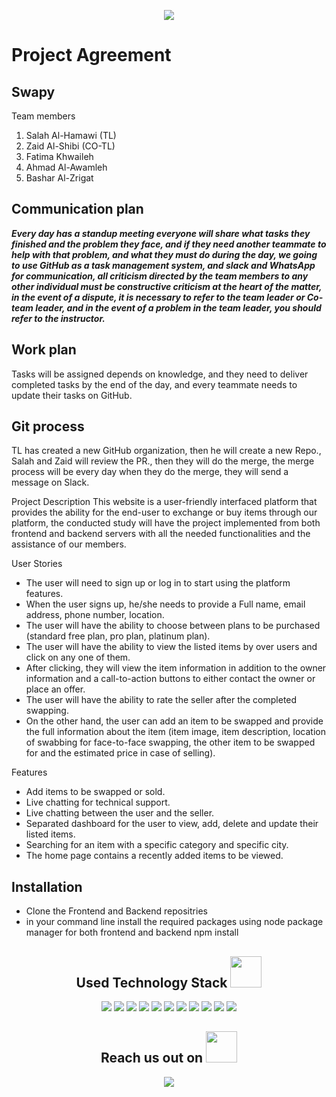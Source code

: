 
<p align="center">
 <img src="https://thumbs.gfycat.com/BitterSinfulChinesecrocodilelizard-size_restricted.gif" />

</p align="center">

# Project Agreement
## Swapy


Team members
1.	Salah Al-Hamawi (TL)
2.	Zaid Al-Shibi (CO-TL)
3.	Fatima Khwaileh
4.	Ahmad Al-Awamleh 
5. Bashar Al-Zrigat


## Communication plan
***Every day has a standup meeting everyone will share what tasks they finished and the problem they face, and if they need another teammate to help with that problem, and what they must do during the day, we going to use GitHub as a task management system, and slack and WhatsApp for communication, all criticism directed by the team members to any other individual must be constructive criticism at the heart of the matter, in the event of a dispute, it is necessary to refer to the team leader or Co-team leader, and in the event of a problem in the team leader, you should refer to the instructor.***







## Work plan
<p>Tasks will be assigned depends on knowledge, and they need to deliver completed tasks by the end of the day, and every teammate needs to update their tasks on GitHub.</p>


## Git process
TL has created a new GitHub organization, then he will create a new Repo., Salah and Zaid will review the PR., then they will do the merge, the merge process will be every day when they do the merge, they will send a message on Slack.

Project Description
This website is a user-friendly interfaced platform that provides the ability for the end-user to exchange or buy items through our platform, the conducted study will have the project implemented from both frontend and backend servers with all the needed functionalities and the assistance of our members.

User Stories
-	The user will need to sign up or log in to start using the platform features.
-	When the user signs up, he/she needs to provide a Full name, email address, phone number, location.
-	The user will have the ability to choose between plans to be purchased (standard free plan, pro plan, platinum plan).
-	The user will have the ability to view the listed items by over users and click on any one of them.
-	After clicking, they will view the item information in addition to the owner information and a call-to-action buttons to either contact the owner or place an offer.
-	The user will have the ability to rate the seller after the completed swapping.
-	On the other hand, the user can add an item to be swapped and provide the full information about the item (item image, item description, location of swabbing for face-to-face swapping, the other item to be swapped for and the estimated price in case of selling).

Features
-	Add items to be swapped or sold.
-	Live chatting for technical support.
-	Live chatting between the user and the seller.
-	Separated dashboard for the user to view, add, delete and update their listed items.
-	Searching for an item with a specific category and specific city.
-	The home page contains a recently added items to be viewed.



<p align="center">
 
  <!--<img src="https://badges.pufler.dev/visits/ritik307/ritik307"/> 
 <img src="https://badges.pufler.dev/years/ritik307"/> 
 <img src="https://badges.pufler.dev/repos/ritik307"/>
 <img src="https://badges.pufler.dev/commits/monthly/ritik307" />
-->
</p>


  ## Installation
- Clone the Frontend and Backend repositries
- in your command line install the required packages using node package manager for both frontend and backend npm install

</p>   

<h2 align="center">Used Technology Stack <img src="https://github.com/ritik307/ritik307/blob/main/images/laptop.gif" width="50"></h2>

<p align="center">
<img src="https://img.shields.io/badge/-java-E34A86?style=flat-square&logo=java"/>
<img src="https://img.shields.io/badge/-HTML5-E34F26?style=flat-square&logo=html5&logoColor=white"/>
<img src="https://img.shields.io/badge/-CSS3-1572B6?style=flat-square&logo=css3"/>
<img src="https://img.shields.io/badge/-Bootstrap-563D7C?style=flat-square&logo=bootstrap"/>
<img src="https://img.shields.io/badge/-Heroku-430098?style=flat-square&logo=heroku"/>
<img src="https://img.shields.io/badge/-JavaScript-black?style=flat-square&logo=javascript"/>
<img src="https://img.shields.io/badge/-Nodejs-black?style=flat-square&logo=Node.js"/>
<img src="https://img.shields.io/badge/-React-black?style=flat-square&logo=react"/>
<img src="https://img.shields.io/badge/-MySQL-black?style=flat-square&logo=mysql"/>
<img src="https://img.shields.io/badge/-Git-black?style=flat-square&logo=git"/>
<img src="https://img.shields.io/badge/-GitHub-black?style=flat-square&logo=github"/>
</p>

<h2 align="center">Reach us out on <img src="https://media0.giphy.com/media/jqNPzdTTxQfOgOqpO4/source.gif" width="50"></h2>

<p align="center">
<!-- <img src="https://img.shields.io/badge/-ritik-purple?style=flat-square&logo=instagram&logoColor=white&link=https://www.instagram.com/pinkdogg307/"/> -->
<a href="mailto: mohasal0101@gmail.com">
 <img src="https://img.shields.io/badge/-Swapy-c14438?style=flat-square&logo=Gmail&logoColor=white&link=mailto:ritikpr307@gmail.com"/>

</p>
</a>
</p>


